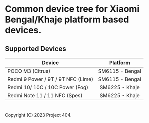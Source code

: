 # Common device tree for Xiaomi Bengal/Khaje platform based devices.

## Supported Devices

| Device                             |    Platform     |
| ---------------------------------- | :-------------: |
| POCO M3 (Citrus)                   | SM6115 - Bengal |
| Redmi 9 Power / 9T / 9T NFC (Lime) | SM6115 - Bengal |
| Redmi 10/ 10C / 10C Power (Fog)    | SM6225 - Khaje  |
| Redmi Note 11 / 11 NFC (Spes)      | SM6225 - Khaje  |

#

Copyright (C) 2023 Project 404.
